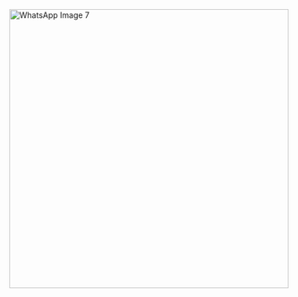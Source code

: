 <img width="499" height="499" alt="WhatsApp Image 7" src="https://github.com/user-attachments/assets/47d438d0-00c3-4fbc-b79a-d059fbddd2f4" />
